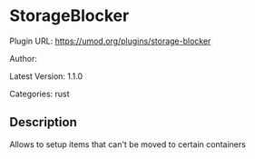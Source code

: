 # StorageBlocker

Plugin URL: https://umod.org/plugins/storage-blocker

Author: 

Latest Version: 1.1.0

Categories: rust

## Description

Allows to setup items that can't be moved to certain containers
